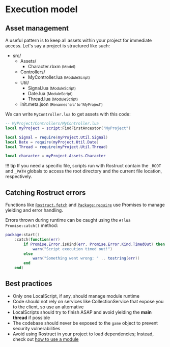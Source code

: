 # Execution model

## Asset management

A useful pattern is to keep all assets within your project for immediate access. Let's say a project is structured like such:

* src/
	* Assets/
		* Character.rbxm <small>(Model)</small>
	* Controllers/
		* MyController.lua <small>(ModuleScript)</small>
	* Util/
		* Signal.lua <small>(ModuleScript)</small>
		* Date.lua <small>(ModuleScript)</small>
		* Thread.lua <small>(ModuleScript)</small>
	* init.meta.json <small>(Renames 'src' to 'MyProject')</small>

We can write `MyController.lua` to get assets with this code:

```lua
-- MyProject/Controllers/MyController.lua
local myProject = script:FindFirstAncestor("MyProject")

local Signal = require(myProject.Util.Signal)
local Date = require(myProject.Util.Date)
local Thread = require(myProject.Util.Thread)

local character = myProject.Assets.Character
```

!!! tip
	If you need a specific file, scripts run with Rostruct contain the `_ROOT` and `_PATH` globals to access the root directory and the current file location, respectively.

## Catching Rostruct errors

Functions like [`Rostruct.fetch`](../api-reference/rostruct/fetch.md) and [`Package:require`](../api-reference/package/require.md) use Promises to manage yielding and error handling.

Errors thrown during runtime can be caught using the `#!lua Promise:catch()` method:

```lua
package:start()
	:catch(function(err)
		if Promise.Error.isKind(err, Promise.Error.Kind.TimedOut) then
			warn("Script execution timed out!")
		else
			warn("Something went wrong: " .. tostring(err))
		end
	end)
```

## Best practices

* Only one LocalScript, if any, should manage module runtime
* Code should not rely on services like CollectionService that expose you to the client, so use an alternative
* LocalScripts should try to finish ASAP and avoid yielding the **main thread** if possible
* The codebase should never be exposed to the `game` object to prevent security vulnerabilities
* Avoid using Rostruct in your project to load dependencies; Instead, check out [how to use a module](using-other-projects.md)
